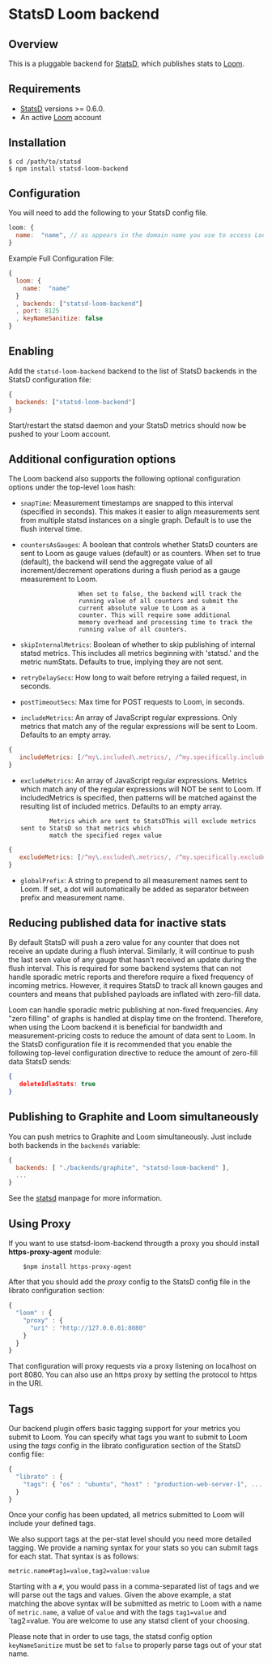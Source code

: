# StatsD Loom backend

## Overview

This is a pluggable backend for [StatsD][statsd], which
publishes stats to [Loom](https://www.loomsystems.com). 

## Requirements

* [StatsD][statsd] versions >= 0.6.0.
* An active [Loom](https://www.loomsystems.com/free-trial) account

## Installation

    $ cd /path/to/statsd
    $ npm install statsd-loom-backend

## Configuration

You will need to add the following to your StatsD config file.

```js
loom: {
  name:  "name", // as appears in the domain name you use to access Loom, i.e. <this>.loomsystems.com
}
```

Example Full Configuration File:

```js
{
  loom: {
    name:  "name"
  }
  , backends: ["statsd-loom-backend"]
  , port: 8125
  , keyNameSanitize: false
}
```

## Enabling

Add the `statsd-loom-backend` backend to the list of StatsD
backends in the StatsD configuration file:

```js
{
  backends: ["statsd-loom-backend"]
}
```

Start/restart the statsd daemon and your StatsD metrics should now be
pushed to your Loom account.


## Additional configuration options

The Loom backend also supports the following optional configuration
options under the top-level `loom` hash:

* `snapTime`: Measurement timestamps are snapped to this interval
              (specified in seconds). This makes it easier to align
              measurements sent from multiple statsd instances on a
              single graph. Default is to use the flush interval time.

* `countersAsGauges`: A boolean that controls whether StatsD counters
                      are sent to Loom as gauge values (default) or
                      as counters. When set to true (default), the
                      backend will send the aggregate value of all
                      increment/decrement operations during a flush
                      period as a gauge measurement to Loom.

                      When set to false, the backend will track the
                      running value of all counters and submit the
                      current absolute value to Loom as a
                      counter. This will require some additional
                      memory overhead and processing time to track the
                      running value of all counters.

* `skipInternalMetrics`: Boolean of whether to skip publishing of
                         internal statsd metrics. This includes all
                         metrics beginning with 'statsd.' and the
                         metric numStats. Defaults to true, implying
                         they are not sent.

* `retryDelaySecs`: How long to wait before retrying a failed
                    request, in seconds.

* `postTimeoutSecs`: Max time for POST requests to Loom, in
                     seconds.

* `includeMetrics`: An array of JavaScript regular expressions. Only metrics
                    that match any of the regular expressions will be sent to Loom.
                    Defaults to an empty array.

```js
{
   includeMetrics: [/^my\.included\.metrics/, /^my.specifically.included.metric$/]
}
```

* `excludeMetrics`: An array of JavaScript regular expressions. Metrics which match
                    any of the regular expressions will NOT be sent to Loom. If includedMetrics
                    is specified, then patterns will be matched against the resulting
                    list of included metrics.
                    Defaults to an empty array.

              Metrics which are sent to StatsDThis will exclude metrics sent to StatsD so that metrics which
              match the specified regex value

```js
{
   excludeMetrics: [/^my\.excluded\.metrics/, /^my.specifically.excluded.metric$/]
}
```

* `globalPrefix`: A string to prepend to all measurement names sent to Loom. If set, a dot
                  will automatically be added as separator between prefix and measurement name.

## Reducing published data for inactive stats

By default StatsD will push a zero value for any counter that does not
receive an update during a flush interval. Similarly, it will continue
to push the last seen value of any gauge that hasn't received an
update during the flush interval. This is required for some backend
systems that can not handle sporadic metric reports and therefore
require a fixed frequency of incoming metrics. However, it requires
StatsD to track all known gauges and counters and means that published
payloads are inflated with zero-fill data.

Loom can handle sporadic metric publishing at non-fixed
frequencies. Any "zero filling" of graphs is handled at display time
on the frontend. Therefore, when using the Loom backend it is
beneficial for bandwidth and measurement-pricing costs to reduce the
amount of data sent to Loom. In the StatsD configuration file it is
recommended that you enable the following top-level configuration
directive to reduce the amount of zero-fill data StatsD sends:

```json
{
   deleteIdleStats: true
}
```

## Publishing to Graphite and Loom simultaneously

You can push metrics to Graphite and Loom simultaneously. Just include both backends in the `backends`
variable:

```js
{
  backends: [ "./backends/graphite", "statsd-loom-backend" ],
  ...
}
```

See the [statsd][statsd] manpage for more information.

## Using Proxy

If you want to use statsd-loom-backend througth a proxy you should
install **https-proxy-agent** module:

        $npm install https-proxy-agent

After that you should add the *proxy* config to the StatsD config file
in the librato configuration section:

```js
{
  "loom" : {
    "proxy" : {
      "uri" : "http://127.0.0.01:8080"
    }
  }
}
```

That configuration will proxy requests via a proxy listening on
localhost on port 8080. You can also use an https proxy by setting the
protocol to https in the URI.

## Tags

Our backend plugin offers basic tagging support for your metrics you submit to Loom. You can specify what tags you want to submit to Loom using the *tags*
config in the librato configuration section of the StatsD config file:


```js
{
  "librato" : {
    "tags": { "os" : "ubuntu", "host" : "production-web-server-1", ... }
  }
}
```

Once your config has been updated, all metrics submitted to Loom will include your defined tags.


We also support tags at the per-stat level should you need more detailed tagging. We provide a naming syntax for your stats so you can submit tags for each stat. That syntax is as follows:

```
metric.name#tag1=value,tag2=value:value
```

Starting with a `#`, you would pass in a comma-separated list of tags and we will parse out the tags and values. Given the above example, a stat matching
the above syntax will be submitted as metric to Loom with a name of `metric.name`, a value of `value` and with the tags `tag1=value` and `tag2=value. You are welcome to use any statsd client of your choosing.

Please note that in order to use tags, the statsd config option `keyNameSanitize` must be set to `false` to properly parse tags out of your stat name.

[statsd]: https://github.com/etsy/statsd
